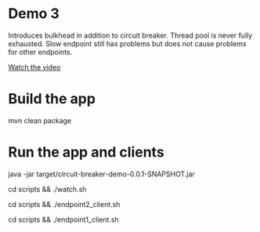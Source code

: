 # Demo 3

Introduces bulkhead in addition to circuit breaker. Thread pool is never fully exhausted. Slow endpoint still has problems but does not cause problems for other endpoints.

[Watch the video](https://youtu.be/H5IUkvINgwM)

# Build the app

mvn clean package

# Run the app and clients

java -jar target/circuit-breaker-demo-0.0.1-SNAPSHOT.jar

cd scripts && ./watch.sh

cd scripts && ./endpoint2_client.sh

cd scripts && ./endpoint1_client.sh

